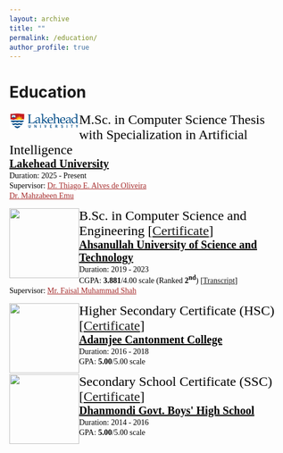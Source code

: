 ```yaml
---
layout: archive
title: ""
permalink: /education/
author_profile: true
---
```


# Education
<!-- M.Sc -->
<img src="/images/LogoLU.png" style="float:left;width:125px;"><span style="font-family:Georgia; color:black;"><span style="font-size:18pt">M.Sc. in Computer Science Thesis with Specialization in Artificial Intelligence</span><br/>
<span style="color:black; font-size:20px; font-family:Calisto MT"><b><a href="https://www.lakeheadu.ca/" target="_blank" style="color:black;">Lakehead University</a></b></span><br/>
Duration: 2025 - Present <br/>
Supervisor: <a style="color:brown;" href="https://www.lakeheadu.ca/users/A/talvesd">Dr. Thiago E. Alves de Oliveira</a><br/>
            <a style="color:brown;" href="https://www.lakeheadu.ca/users/E/memu">Dr. Mahzabeen Emu</a><br/>
</span>

<!-- B.Sc -->
<img src="/images/LogoAust.png" style="float:left;width:125px;height:125px;"><span style="font-family:Georgia; color:black;"><span style="font-size:18pt">B.Sc. in Computer Science and Engineering [[Certificate](https://mustavi-ibne-masum.github.io/files/Education/BSc_Certificate.pdf)]</span><br/>
<span style="color:black; font-size:20px; font-family:Calisto MT"><b><a href="https://aust.edu" target="_blank" style="color:black;">Ahsanullah University of Science and Technology</a></b></span><br/>
Duration: 2019 - 2023 <br/>
CGPA: <b>3.881</b>/4.00 scale (Ranked <b>2<sup>nd</sup></b>) [[Transcript](https://mustavi-ibne-masum.github.io/files/Education/Mustavi_Ibne_Masum_Academic_Transcript.pdf)]<br/>
Supervisor: <a style="color:brown;" href="https://aust.edu/cse/faculty_member/mr_faisal_muhammad_shah">Mr. Faisal Muhammad Shah</a><br/>
</span>

<!-- HSC -->
<img src="/images/Adamjee_Cantonment_College_Monogram.png" style="float:left;width:125px;height:125px;"><span style="font-family:Georgia; color:black;">
<span style="font-size:18pt">Higher Secondary Certificate (HSC) [[Certificate](https://mustavi-ibne-masum.github.io/files/Education/HSC_Certificate.pdf)]</span><br/>
<span style="color:black; font-size:20px"><b><a href="https://acc.edu.bd/" target="_blank" style="color:black;">Adamjee Cantonment College</a></b></span><br/>
Duration: 2016 - 2018 <br/>
GPA: <b>5.00</b>/5.00 scale <br/>
</span>

<!-- SSC -->
<img src="/images/dgbhs.png" style="float:left;width:125px;height:125px;"><span style="font-family:Georgia; color:black;">
<span style="font-size:18pt">Secondary School Certificate (SSC) [[Certificate](https://mustavi-ibne-masum.github.io/files/Education/SSC_Certificate.pdf)]</span><br/>
<span style="color:black; font-size:20px"><b><a href="http://www.dgbhs.edu.bd/" target="_blank" style="color:black;">Dhanmondi Govt. Boys' High School</a></b></span><br/>
Duration: 2014 - 2016 <br/>
GPA: <b>5.00</b>/5.00 scale <br/>
</span>
